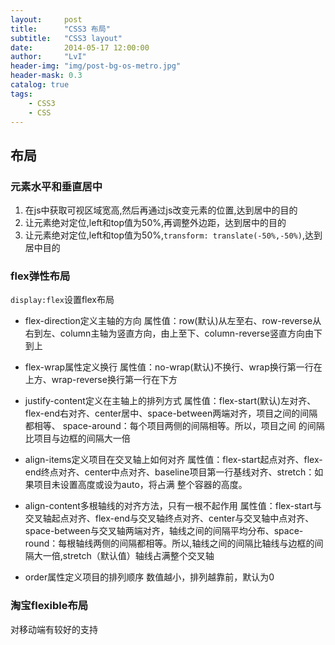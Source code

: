 ```yaml
---
layout:     post
title:      "CSS3 布局"
subtitle:   "CSS3 layout"
date:       2014-05-17 12:00:00
author:     "LvI"
header-img: "img/post-bg-os-metro.jpg"
header-mask: 0.3
catalog: true
tags:
    - CSS3
    - CSS
---
```


## 布局

### 元素水平和垂直居中

1. 在js中获取可视区域宽高,然后再通过js改变元素的位置,达到居中的目的
2. 让元素绝对定位,left和top值为50%,再调整外边距，达到居中的目的
3. 让元素绝对定位,left和top值为50%,`transform: translate(-50%,-50%)`,达到居中目的

### flex弹性布局

`display:flex`设置flex布局


- flex-direction定义主轴的方向
属性值：row(默认)从左至右、row-reverse从右到左、column主轴为竖直方向，由上至下、column-reverse竖直方向由下到上

- flex-wrap属性定义换行
属性值：no-wrap(默认)不换行、wrap换行第一行在上方、wrap-reverse换行第一行在下方

- justify-content定义在主轴上的排列方式
属性值：flex-start(默认)左对齐、flex-end右对齐、center居中、space-between两端对齐，项目之间的间隔都相等、 space-around：每个项目两侧的间隔相等。所以，项目之间 的间隔比项目与边框的间隔大一倍

- align-items定义项目在交叉轴上如何对齐
属性值：flex-start起点对齐、flex-end终点对齐、center中点对齐、baseline项目第一行基线对齐、stretch：如果项目未设置高度或设为auto，将占满 整个容器的高度。

- align-content多根轴线的对齐方法，只有一根不起作用
属性值：flex-start与交叉轴起点对齐、flex-end与交叉轴终点对齐、center与交叉轴中点对齐、space-between与交叉轴两端对齐，轴线之间的间隔平均分布、space-round：每根轴线两侧的间隔都相等。所以,轴线之间的间隔比轴线与边框的间隔大一倍,stretch（默认值）轴线占满整个交叉轴

- order属性定义项目的排列顺序
数值越小，排列越靠前，默认为0

### 淘宝flexible布局

对移动端有较好的支持


